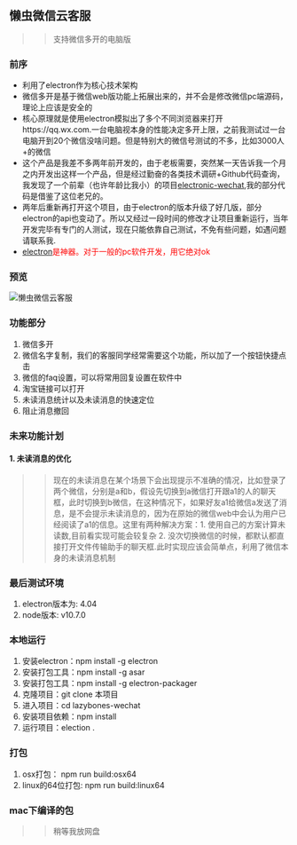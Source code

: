 ## 懒虫微信云客服

>> 支持微信多开的电脑版



### 前序

* 利用了electron作为核心技术架构
* 微信多开是基于微信web版功能上拓展出来的，并不会是修改微信pc端源码，理论上应该是安全的
* 核心原理就是使用electron模拟出了多个不同浏览器来打开https://qq.wx.com.一台电脑视本身的性能决定多开上限，之前我测试过一台电脑开到20个微信没啥问题。但是特别大的微信号测试的不多，比如3000人+的微信
* 这个产品是我差不多两年前开发的，由于老板需要，突然某一天告诉我一个月之内开发出这样一个产品，但是经过勤奋的各类技术调研+Github代码查询，我发现了一个前辈（也许年龄比我小）的项目[electronic-wechat](https://github.com/geeeeeeeeek/electronic-wechat),我的部分代码是借鉴了这位老兄的。
* 两年后重新再打开这个项目，由于electron的版本升级了好几版，部分electron的api也变动了。所以又经过一段时间的修改才让项目重新运行，当年开发完毕有专门的人测试，现在只能依靠自己测试，不免有些问题，如遇问题请联系我.
* <span style="color:red">[electron](https://electronjs.org/)是神器。对于一般的pc软件开发，用它绝对ok</span>



### 预览
![懒虫微信云客服](https://github.com/shaobenbin/lazybones-wechat/tree/master/assets/example.png) 


### 功能部分 
1. 微信多开
2. 微信名字复制，我们的客服同学经常需要这个功能，所以加了一个按钮快捷点击
3. 微信的faq设置，可以将常用回复设置在软件中
4. 淘宝链接可以打开
5. 未读消息统计以及未读消息的快速定位
6. 阻止消息撤回

### 未来功能计划

####  1. 未读消息的优化
>> 现在的未读消息在某个场景下会出现提示不准确的情况，比如登录了两个微信，分别是a和b，假设先切换到a微信打开跟a1的人的聊天框，此时切换到b微信，在这种情况下，如果好友a1给微信a发送了消息，是不会提示未读消息的，因为在原始的微信web中会认为用户已经阅读了a1的信息。这里有两种解决方案：1. 使用自己的方案计算未读数,目前看实现可能会较复杂  2. 没次切换微信的时候，都默认都直接打开文件传输助手的聊天框.此时实现应该会简单点，利用了微信本身的未读消息机制

### 最后测试环境
1. electron版本为: 4.04
2. node版本: v10.7.0


### 本地运行
1. 安装electron：npm install -g electron
2. 安装打包工具：npm install -g asar
3. 安装打包工具：npm install -g electron-packager
4. 克隆项目：git clone 本项目
5. 进入项目：cd lazybones-wechat
6. 安装项目依赖：npm install
7. 运行项目：election .


### 打包
1. osx打包： npm run build:osx64
2. linux的64位打包: npm run build:linux64

### mac下编译的包
>> 稍等我放网盘



